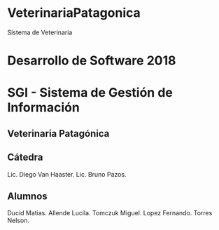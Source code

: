 # VeterinariaPatagonica
Sistema de Veterinaria

# Desarrollo de Software 2018

# SGI - Sistema de Gestión de Información 

## Veterinaria Patagónica

## Cátedra

  Lic. Diego Van Haaster.
  Lic. Bruno Pazos.
  
  
## Alumnos

  Ducid Matias.
  Allende Lucila.
  Tomczuk Miguel.
  Lopez Fernando.
  Torres Nelson.
  


